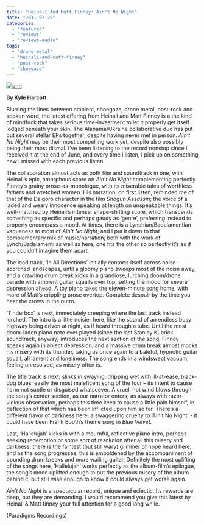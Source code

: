 ```yaml
---
title: "Heinali And Matt Finney: Ain't No Night"
date: "2011-07-25"
categories: 
  - "featured"
  - "reviews"
  - "reviews-audio"
tags: 
  - "drone-metal"
  - "heinali-and-matt-finney"
  - "post-rock"
  - "shoegaze"
---
```


[![](http://www.hellbound.ca/wp-content/uploads/2011/07/ann.jpg "ann")](http://www.hellbound.ca/wp-content/uploads/2011/07/ann.jpg)

**By Kyle Harcott**

Blurring the lines between ambient, shoegaze, drone metal, post-rock and spoken word, the latest offering from Heinali and Matt Finney is a the kind of mindfuck that takes serious time-investment to let it properly get itself lodged beneath your skin. The Alabama/Ukraine collaborative duo has put out several stellar EPs together, despite having never met in person. _Ain’t No Night_ may be their most compelling work yet, despite also possibly being their most dismal. I’ve been listening to the record nonstop since I received it at the end of June, and every time I listen, I pick up on something new I missed with each previous listen.

The collaboration almost acts as both film and soundtrack in one, with Heinali’s epic, amorphous score on _Ain’t No Night_ complementing perfectly Finney’s grainy prose-as-monologue, with its miserable tales of worthless fathers and wretched women. His narration, on first listen, reminded me of that of the Daigoro character in the film _Shogun Assassin_; the voice of a jaded and weary innocence speaking at length on unspeakable things. It’s well-matched by Heinali’s intense, shape-shifting score, which transcends something as specific and perhaps gaudy as ‘genre’, preferring instead to properly encompass a mood. At times, there is a Lynchian/Badalamentian vagueness to most of _Ain’t No Night_, and I put it down to that complementary mix of music/narration; both with the work of Lynch/Badalamenti as well as here, one fits the other so perfectly it’s as if you couldn’t imagine them apart.

The lead track, ‘In All Directions’ initially contorts itself across noise-scorched landscapes, until a gloomy piano sweeps most of the noise away, and a crawling drum break kicks in a grandiose, lurching doom/drone parade with ambient guitar squalls over top, setting the mood for severe depression ahead. A toy piano takes the eleven-minute song home, with more of Matt’s crippling prose overtop. Complete despair by the time you hear the crows in the outro.

‘Tinderbox’ is next, immediately creeping where the last track instead lurched. The intro is a little noisier here, like the sound of an endless busy highway being driven at night, as if heard through a tube. Until the most doom-laden piano note ever played (since the last Stanley Kubrick soundtrack, anyway) introduces the next section of the song. Finney speaks again in abject depression, and a massive drum break almost mocks his misery with its thunder, taking us once again to a baleful, hypnotic guitar squall, all lament and loneliness. The song ends in a windswept vacuum, feeling unresolved, as misery often is.

The title track is next, slinks in swaying, dripping wet with ill-at-ease, black-dog blues, easily the most maleficent song of the four – its intent to cause harm not subtle or disguised whatsoever. A cruel, hot wind blows through the song’s center section, as our narrator enters, as always with razor-vicious observation, perhaps this time keen to cause a little pain himself, in deflection of that which has been inflicted upon him so far. There’s a different flavor of darkness here, a swaggering cruelty to ‘Ain’t No Night’ - it could have been Frank Booth’s theme song in _Blue Velvet_.

Last, ‘Hallelujah’ kicks in with a mournful, reflective piano intro, perhaps seeking redemption or some sort of resolution after all this misery and darkness; there is the faintest (but still wary) glimmer of hope heard here, and as the song progresses, this is emboldened by the accompaniment of pounding drum breaks and more wailing guitar. Definitely the most uplifting of the songs here, ‘Hallelujah’ works perfectly as the album-film’s epilogue, the song’s mood uplifted enough to put the previous misery of the album behind it, but still wise enough to know it could always get worse again.

_Ain’t No Night_ is a spectacular record, unique and eclectic. Its rewards are deep, but they are demanding. I would recommend you give this latest by Heinali & Matt finney your full attention for a good long while.

(Paradigms Recordings)
